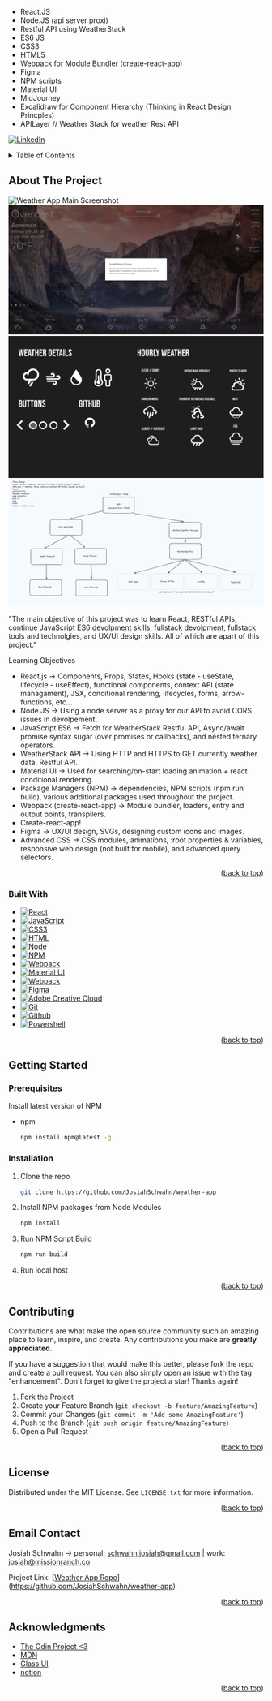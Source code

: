 * React.JS
* Node.JS (api server proxi)
* Restful API using WeatherStack
* ES6 JS
* CSS3
* HTML5
* Webpack for Module Bundler (create-react-app)
* Figma
* NPM scripts
* Material UI
* MidJourney
* Excalidraw for Component Hierarchy (Thinking in React Design Princples)
* APILayer // Weather Stack for weather Rest API



<a name="readme-top"></a>
[![LinkedIn][linkedin-shield]][linkedin-url]

<!-- TABLE OF CONTENTS -->
<details>
  <summary>Table of Contents</summary>
  <ol>
    <li>
      <a href="#about-the-project">About The Project</a>
      <ul>
        <li><a href="#built-with">Built With</a></li>s
      </ul>
    </li>
    <li>
      <a href="#getting-started">Getting Started</a>
      <ul>
        <li><a href="#prerequisites">Prerequisites</a></li>
        <li><a href="#installation">Installation</a></li>
      </ul>
    </li>
    <li><a href="#usage">Usage</a></li>
    <li><a href="#roadmap">Roadmap</a></li>
    <li><a href="#contributing">Contributing</a></li>
    <li><a href="#license">License</a></li>
    <li><a href="#contact">Contact</a></li>
    <li><a href="#acknowledgments">Acknowledgments</a></li>
  </ol>
</details>




<!-- ABOUT THE PROJECT -->
## About The Project
<div></div>


![Weather App Main Screenshot][product-screenshot-main]
![Weather App Invalid Search][product-screenshot-invalid-search]
![Weather App Figma][product-screenshot-figma]
![Weather App Excalidraw][product-screenshot-excalidraw]


"The main objective of this project was to learn React, RESTful APIs, continue JavaScript ES6 devolpment skills, fullstack devolpment, fullstack tools and technolgies, and UX/UI design skills. All of which are apart of this project."

Learning Objectives
* React.js -> Components, Props, States, Hooks (state - useState, lifecycle - useEffect), functional components, context API (state managament), JSX, conditional rendering, lifecycles, forms, arrow-functions, etc...
* Node.JS -> Using a node server as a proxy for our API to avoid CORS issues in devolpement.
* JavaScript ES6 -> Fetch for WeatherStack Restful API, Async/await promise syntax sugar (over promises or callbacks), and nested ternary operators.
* WeatherStack API -> Using HTTP and HTTPS to GET currently weather data. Restful API.
* Material UI -> Used for searching/on-start loading animation + react conditional rendering.
* Package Managers (NPM) ->  dependencies, NPM scripts (npm run build), various additional packages used throughout the project.
* Webpack (create-react-app) -> Module bundler, loaders, entry and output points, transpilers.
* Create-react-app!
* Figma -> UX/UI design, SVGs, designing custom icons and images.
* Advanced CSS -> CSS modules, animations, :root properties & variables, responsive web design (not built for mobile), and
advanced query selectors.

<p align="right">(<a href="#readme-top">back to top</a>)</p>

### Built With

* [![React][react-shield]][react-url]
* [![JavaScript][javascript-shield]][javascript-url]
* [![CSS3][css3-shield]][css3-url]
* [![HTML][html5-shield]][html5-url]
* [![Node][node-shield]][node-url]
* [![NPM][npm-shield]][npm-url]
* [![Webpack][webpack-shield]][webpack-url]
* [![Material UI][material-ui-shield]][material-ui-url]
* [![Webpack][webpack-shield]][webpack-url]
* [![Figma][figma-shield]][figma-url]
* [![Adobe Creative Cloud][adobe-creative-cloud-shield]][adobe-creative-cloud-url]
* [![Git][git-shield]][git-url]
* [![Github][github-shield]][github-url]
* [![Powershell][powershell-shield]][powershell-url]



<p align="right">(<a href="#readme-top">back to top</a>)</p>



<!-- GETTING STARTED -->
## Getting Started

### Prerequisites

Install latest version of NPM

* npm
  ```sh
  npm install npm@latest -g
  ```

### Installation


1. Clone the repo
   ```sh
   git clone https://github.com/JosiahSchwahn/weather-app
   ```
2. Install NPM packages from Node Modules
   ```sh
   npm install
   ```
3. Run NPM Script Build
   ```sh
   npm run build
   ```
4. Run local host

<p align="right">(<a href="#readme-top">back to top</a>)</p>


<!-- CONTRIBUTING -->
## Contributing

Contributions are what make the open source community such an amazing place to learn, inspire, and create. Any contributions you make are **greatly appreciated**.

If you have a suggestion that would make this better, please fork the repo and create a pull request. You can also simply open an issue with the tag "enhancement".
Don't forget to give the project a star! Thanks again!

1. Fork the Project
2. Create your Feature Branch (`git checkout -b feature/AmazingFeature`)
3. Commit your Changes (`git commit -m 'Add some AmazingFeature'`)
4. Push to the Branch (`git push origin feature/AmazingFeature`)
5. Open a Pull Request

<p align="right">(<a href="#readme-top">back to top</a>)</p>



<!-- LICENSE -->
## License

Distributed under the MIT License. See `LICENSE.txt` for more information.

<p align="right">(<a href="#readme-top">back to top</a>)</p>



<!-- CONTACT -->
## Email Contact

Josiah Schwahn -> personal: schwahn.josiah@gmail.com | work: josiah@missionranch.co

Project Link: [[Weather App Repo](https://github.com/JosiahSchwahn/weather-app)](https://github.com/JosiahSchwahn/weather-app)

<p align="right">(<a href="#readme-top">back to top</a>)</p>



<!-- ACKNOWLEDGMENTS -->
## Acknowledgments

* [The Odin Project <3](https://www.theodinproject.com/dashboard)
* [MDN](https://developer.mozilla.org/en-US/)
* [Glass UI](https://ui.glass/generator/)
* [notion](https://www.notion.so/)

<p align="right">(<a href="#readme-top">back to top</a>)</p>

<!-- MARKDOWN LINKS & IMAGES -->

[license-url]: https://github.com/othneildrew/Best-README-Template/blob/master/LICENSE.txt
[linkedin-shield]: https://img.shields.io/badge/-LinkedIn-black.svg?style=for-the-badge&logo=linkedin&colorB=555
[linkedin-url]: https://www.linkedin.com/in/josiah-schwahn-b58522184/

[product-screenshot-main]: screenshots/weather_app_main.png
[product-screenshot-invalid-search]: screenshots/invalid_search.png
[product-screenshot-figma]: screenshots/figma_icon_screenshot.png
[product-screenshot-excalidraw]: screenshots/excalidraw_component_diagram.png


[react-shield]: https://img.shields.io/badge/React-20232A?style=for-the-badge&logo=react&logoColor=61DAFB
[javascript-shield]: https://img.shields.io/badge/JavaScript-F7DF1E?style=for-the-badge&logo=javascript&logoColor=black
[css3-shield]: https://img.shields.io/badge/CSS-239120?&style=for-the-badge&logo=css3&logoColor=white
[html5-shield]: https://img.shields.io/badge/HTML5-E34F26?style=for-the-badge&logo=html5&logoColor=white
[node-shield]: https://img.shields.io/badge/Node.js-339933?style=for-the-badge&logo=nodedotjs&logoColor=white
[npm-shield]: https://img.shields.io/badge/npm-CB3837?style=for-the-badge&logo=npm&logoColor=white
[webpack-shield]: https://img.shields.io/badge/Webpack-8DD6F9?style=for-the-badge&logo=Webpack&logoColor=white
[material-ui-shield]: https://img.shields.io/badge/Material%20UI-007FFF?style=for-the-badge&logo=mui&logoColor=white
[figma-shield]: https://img.shields.io/badge/Figma-F24E1E?style=for-the-badge&logo=figma&logoColor=white
[adobe-creative-cloud-shield]: https://img.shields.io/badge/Adobe%20Creative%20Cloud-DA1F26?style=for-the-badge&logo=Adobe%20Creative%20Cloud&logoColor=white
[git-shield]: https://img.shields.io/badge/GIT-E44C30?style=for-the-badge&logo=git&logoColor=white
[github-shield]: https://img.shields.io/badge/GitHub-100000?style=for-the-badge&logo=github&logoColor=white
[powershell-shield]:https://img.shields.io/badge/powershell-5391FE?style=for-the-badge&logo=powershell&logoColor=white


[react-url]: https://react.dev/
[javascript-url]: https://www.javascript.com/
[css3-url]: https://www.w3.org/Style/CSS/Overview.en.html
[html5-url]: https://html.com/
[node-url]: https://nodejs.org
[npm-url]: https://www.npmjs.com/
[webpack-url]: https://webpack.js.org/
[material-ui-url]: https://mui.com/
[figma-url]: https://www.figma.com/
[adobe-creative-cloud-url]: https://www.adobe.com/creativecloud.html
[git-url]: https://git-scm.com/
[github-url]: https://github.com/
[powershell-url]: https://www.powershellgallery.com/



